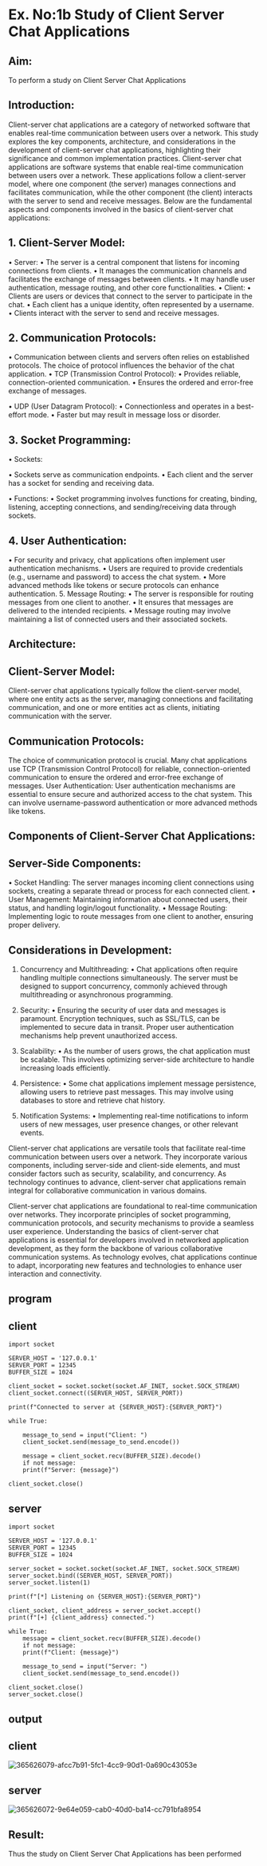 # Ex. No:1b 			Study of Client Server Chat Applications

## Aim: 
To perform a study on Client Server Chat Applications
## Introduction:
Client-server chat applications are a category of networked software that enables real-time communication between users over a network. This study explores the key components, architecture, and considerations in the development of client-server chat applications, highlighting their significance and common implementation practices.
Client-server chat applications are software systems that enable real-time communication between users over a network. These applications follow a client-server model, where one component (the server) manages connections and facilitates communication, while the other component (the client) interacts with the server to send and receive messages. Below are the fundamental aspects and components involved in the basics of client-server chat applications:
## 1. Client-Server Model:
•	Server:
•	The server is a central component that listens for incoming connections from clients.
•	It manages the communication channels and facilitates the exchange of messages between clients.
•	It may handle user authentication, message routing, and other core functionalities.
•	Client:
•	Clients are users or devices that connect to the server to participate in the chat.
•	Each client has a unique identity, often represented by a username.
•	Clients interact with the server to send and receive messages.
## 2. Communication Protocols:
•	Communication between clients and servers often relies on established protocols. The choice of protocol influences the behavior of the chat application.
•	TCP (Transmission Control Protocol):
•	Provides reliable, connection-oriented communication.
•	Ensures the ordered and error-free exchange of messages.

•	UDP (User Datagram Protocol):
•	Connectionless and operates in a best-effort mode.
•	Faster but may result in message loss or disorder.
## 3. Socket Programming:
•	Sockets:

•	Sockets serve as communication endpoints.
•	Each client and the server has a socket for sending and receiving data.

•	Functions:
•	Socket programming involves functions for creating, binding, listening, accepting connections, and sending/receiving data through sockets.
## 4. User Authentication:
•	For security and privacy, chat applications often implement user authentication mechanisms.
•	Users are required to provide credentials (e.g., username and password) to access the chat system.
•	More advanced methods like tokens or secure protocols can enhance authentication.
5. Message Routing:
•	The server is responsible for routing messages from one client to another.
•	It ensures that messages are delivered to the intended recipients.
•	Message routing may involve maintaining a list of connected users and their associated sockets.

## Architecture:
## Client-Server Model:
Client-server chat applications typically follow the client-server model, where one entity acts as the server, managing connections and facilitating communication, and one or more entities act as clients, initiating communication with the server.

## Communication Protocols:
The choice of communication protocol is crucial. Many chat applications use TCP (Transmission Control Protocol) for reliable, connection-oriented communication to ensure the ordered and error-free exchange of messages.
User Authentication:
User authentication mechanisms are essential to ensure secure and authorized access to the chat system. This can involve username-password authentication or more advanced methods like tokens.
## Components of Client-Server Chat Applications:
## Server-Side Components:

•	Socket Handling: The server manages incoming client connections using sockets, creating a separate thread or process for each connected client.
•	User Management: Maintaining information about connected users, their status, and handling login/logout functionality.
•	Message Routing: Implementing logic to route messages from one client to another, ensuring proper delivery.

## Considerations in Development:
1.	Concurrency and Multithreading:
•	Chat applications often require handling multiple connections simultaneously. The server must be designed to support concurrency, commonly achieved through multithreading or asynchronous programming.
2.	Security:
•	Ensuring the security of user data and messages is paramount. Encryption techniques, such as SSL/TLS, can be implemented to secure data in transit. Proper user authentication mechanisms help prevent unauthorized access.
3.	Scalability:
•	As the number of users grows, the chat application must be scalable. This involves optimizing server-side architecture to handle increasing loads efficiently.
4.	Persistence:
•	Some chat applications implement message persistence, allowing users to retrieve past messages. This may involve using databases to store and retrieve chat history.

5.	Notification Systems:
•	Implementing real-time notifications to inform users of new messages, user presence changes, or other relevant events.


Client-server chat applications are versatile tools that facilitate real-time communication between users over a network. They incorporate various components, including server-side and client-side elements, and must consider factors such as security, scalability, and concurrency. As technology continues to advance, client-server chat applications remain integral for collaborative communication in various domains.

Client-server chat applications are foundational to real-time communication over networks. They incorporate principles of socket programming, communication protocols, and security mechanisms to provide a seamless user experience. Understanding the basics of client-server chat applications is essential for developers involved in networked application development, as they form the backbone of various collaborative communication systems. As technology evolves, chat applications continue to adapt, incorporating new features and technologies to enhance user interaction and connectivity.

## program
## client
```
import socket

SERVER_HOST = '127.0.0.1'  
SERVER_PORT = 12345        
BUFFER_SIZE = 1024          

client_socket = socket.socket(socket.AF_INET, socket.SOCK_STREAM)
client_socket.connect((SERVER_HOST, SERVER_PORT))

print(f"Connected to server at {SERVER_HOST}:{SERVER_PORT}")

while True:

    message_to_send = input("Client: ")
    client_socket.send(message_to_send.encode())

    message = client_socket.recv(BUFFER_SIZE).decode()
    if not message:
    print(f"Server: {message}")

client_socket.close()
```
## server
```
import socket

SERVER_HOST = '127.0.0.1'  
SERVER_PORT = 12345        
BUFFER_SIZE = 1024       

server_socket = socket.socket(socket.AF_INET, socket.SOCK_STREAM)
server_socket.bind((SERVER_HOST, SERVER_PORT))
server_socket.listen(1)  

print(f"[*] Listening on {SERVER_HOST}:{SERVER_PORT}")

client_socket, client_address = server_socket.accept()
print(f"[+] {client_address} connected.")

while True:
    message = client_socket.recv(BUFFER_SIZE).decode()
    if not message:
    print(f"Client: {message}")

    message_to_send = input("Server: ")
    client_socket.send(message_to_send.encode())

client_socket.close()
server_socket.close()
```
## output
## client 

![365626079-afcc7b91-5fc1-4cc9-90d1-0a690c43053e](https://github.com/user-attachments/assets/db09e9ea-6267-4ace-9f5c-85f138d75397)


## server

![365626072-9e64e059-cab0-40d0-ba14-cc791bfa8954](https://github.com/user-attachments/assets/9b1d7227-440a-400c-a697-b3ceeb022a8c)


## Result:

Thus the study on Client Server Chat Applications has been performed

